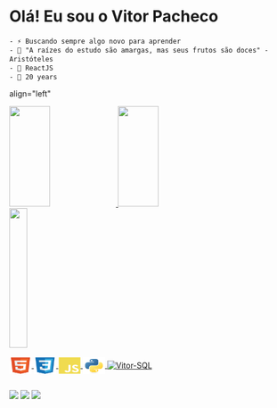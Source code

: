 <h1> Olá! Eu sou o Vitor Pacheco </h1>

```
- ⚡ Buscando sempre algo novo para aprender
- 🌱 "A raízes do estudo são amargas, mas seus frutos são doces" -Aristóteles
- 💎 ReactJS
- 🚩 20 years
```
align="left"

<div style="display: inline_block">
  <a href="https://github.com/vitorpachecoo">
  <img width="38%" height="180em" src="https://github-readme-stats.vercel.app/api?username=vitorpachecoo&show_icons=true&theme=codeSTACKr&include_all_commits=true&count_private=true"/>
  <img width="38%" height="180em" src="https://github-readme-stats.vercel.app/api/top-langs/?username=vitorpachecoo&layout=compact&langs_count=7&theme=codeSTACKr"/>
    <img align="center" width="25%" border-radius="25%" height="250px" src="https://i.pinimg.com/564x/16/19/1a/16191a9dc3805c740c5a54c7f00480d1.jpg">
    
</div>

<div style="display: inline_block"><br>
  <img align="center" alt="Vitor-HTML" height="30" width="40" src="https://raw.githubusercontent.com/devicons/devicon/master/icons/html5/html5-original.svg">
  <img align="center" alt="Vitor-CSS" height="30" width="40" src="https://raw.githubusercontent.com/devicons/devicon/master/icons/css3/css3-original.svg">
  <img align="center" alt="Vitor-Js" height="30" width="40" src="https://raw.githubusercontent.com/devicons/devicon/master/icons/javascript/javascript-plain.svg">
  <img align="center" alt="Vitor-Python" height="30" width="40" src="https://raw.githubusercontent.com/devicons/devicon/master/icons/python/python-original.svg">
  <img align="center" alt="Vitor-SQL" height="30" width="40" src="https://cdn.jsdelivr.net/gh/devicons/devicon/icons/microsoftsqlserver/microsoftsqlserver-plain.svg">
  <!--<img align="right" alt="Vitor-gif" src="https://assets.pinterest.com/ext/embed.html?id=8444318040395216">-->
</div>

##

<div>
  <a href="https://instagram.com/xvitorp" target="_blank"><img src="https://img.shields.io/badge/-Instagram-%23E4405F?style=for-the-badge&logo=instagram&logoColor=white" target="_blank"></a>
  <a href = "mailto:pachecovitor090@gmail.com"><img src="https://img.shields.io/badge/Gmail-D14836?style=for-the-badge&logo=gmail&logoColor=white" target="_blank"></a>
  <a href= "https://www.linkedin.com/in/vitor-pacheco-3666b61ba" target="_blank"><img src="https://img.shields.io/badge/-LinkedIn-%230077B5?style=for-the-badge&logo=linkedin&logoColor=white" target="_blank"></a>
  <a href ="src="https://assets.pinterest.com/ext/embed.html?id=8444318040395216" height="277" width="236" frameborder="0" scrolling="no">
</div>
